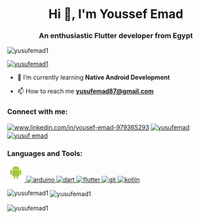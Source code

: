 <h1 align="center">Hi 👋, I'm Youssef Emad</h1>
<h3 align="center">An enthusiastic Flutter developer from Egypt</h3>

<p align="left"> <img src="https://komarev.com/ghpvc/?username=yusufemad1&label=Profile%20views&color=0e75b6&style=flat" alt="yusufemad1" /> </p>

<p align="left"> <a href="https://github.com/ryo-ma/github-profile-trophy"><img src="https://github-profile-trophy.vercel.app/?username=yusufemad1" alt="yusufemad1" /></a> </p>

- 🌱 I’m currently learning **Native Android Development**

- 📫 How to reach me **yusufemad87@gmail.com**

<h3 align="left">Connect with me:</h3>
<p align="left">
<a href="https://linkedin.com/in/www.linkedin.com/in/yousef-emad-979365293" target="blank"><img align="center" src="https://raw.githubusercontent.com/rahuldkjain/github-profile-readme-generator/master/src/images/icons/Social/linked-in-alt.svg" alt="www.linkedin.com/in/yousef-emad-979365293" height="30" width="40" /></a>
<a href="https://fb.com/yusufemad" target="blank"><img align="center" src="https://raw.githubusercontent.com/rahuldkjain/github-profile-readme-generator/master/src/images/icons/Social/facebook.svg" alt="yusufemad" height="30" width="40" /></a>
<a href="https://instagram.com/yusuf emad" target="blank"><img align="center" src="https://raw.githubusercontent.com/rahuldkjain/github-profile-readme-generator/master/src/images/icons/Social/instagram.svg" alt="yusuf emad" height="30" width="40" /></a>
</p>

<h3 align="left">Languages and Tools:</h3>
<p align="left"> <a href="https://developer.android.com" target="_blank" rel="noreferrer"> <img src="https://raw.githubusercontent.com/devicons/devicon/master/icons/android/android-original-wordmark.svg" alt="android" width="40" height="40"/> </a> <a href="https://www.arduino.cc/" target="_blank" rel="noreferrer"> <img src="https://cdn.worldvectorlogo.com/logos/arduino-1.svg" alt="arduino" width="40" height="40"/> </a> <a href="https://dart.dev" target="_blank" rel="noreferrer"> <img src="https://www.vectorlogo.zone/logos/dartlang/dartlang-icon.svg" alt="dart" width="40" height="40"/> </a> <a href="https://flutter.dev" target="_blank" rel="noreferrer"> <img src="https://www.vectorlogo.zone/logos/flutterio/flutterio-icon.svg" alt="flutter" width="40" height="40"/> </a> <a href="https://git-scm.com/" target="_blank" rel="noreferrer"> <img src="https://www.vectorlogo.zone/logos/git-scm/git-scm-icon.svg" alt="git" width="40" height="40"/> </a> <a href="https://kotlinlang.org" target="_blank" rel="noreferrer"> <img src="https://www.vectorlogo.zone/logos/kotlinlang/kotlinlang-icon.svg" alt="kotlin" width="40" height="40"/> </a> </p>

<p><img align="left" src="https://github-readme-stats.vercel.app/api/top-langs?username=yusufemad1&show_icons=true&locale=en&layout=compact" alt="yusufemad1" /></p>

<p>&nbsp;<img align="center" src="https://github-readme-stats.vercel.app/api?username=yusufemad1&show_icons=true&locale=en" alt="yusufemad1" /></p>

<p><img align="center" src="https://github-readme-streak-stats.herokuapp.com/?user=yusufemad1&" alt="yusufemad1" /></p>
